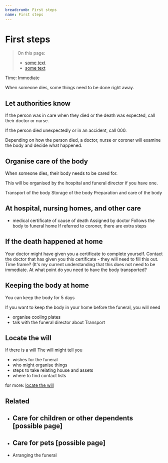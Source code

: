 ```yaml
---
breadcrumb: First steps
name: First steps
---
```


First steps
===========================

> On this page:
> * [some text](#let-authorities-know)
> * [some text](#organise-care-of-the-body)

Time: Immediate

When someone dies, some things need to be done right away.

## Let authorities know

If the person was in care when they died or the death was  expected, call their doctor or nurse.

If the person died unexpectedly or in an accident, call 000.

Depending on how the person died, a doctor, nurse or coroner will examine the body and decide what happened.

<!--   adapted from NZ content    -->

## Organise care of the body

When someone dies, their body needs to be cared for.

This will be organised by the hospital and funeral director if you have one.

Transport of the body
Storage of the body
Preparation and care of the body

<!-- If you don't have a funeral director... I am uncertain that this is necessary in this content. Obviously there is some necessity to do this in the long term, but as such a small segment I don't think it's high-value -->


## At hospital, nursing homes, and other care


* medical certificate of cause of death
Assigned by doctor
Follows the body to funeral home
If referred to coroner, there are extra steps

## If the death happened at home

Your doctor might have given you a certificate to complete yourself.
Contact the doctor that has given you this certificate - they will need to fill this out.
Time frame? (It's my current understanding that this does not need to be immediate. At what point do you need to have the body transported?


## Keeping the body at home
You can keep the body for 5 days

If you want to keep the body in your home before the funeral, you will need
 * organise cooling plates
 * talk with the funeral director about Transport

## Locate the will

If there is a  will
The will might tell you
* wishes for the funeral
* who might organise things
* steps to take relating house and assets
* where to find contact lists

for more: [locate the will](../wills)

## Related

* ## Care for children or other dependents [possible page]
* ## Care for pets [possible page]
* Arranging the funeral
